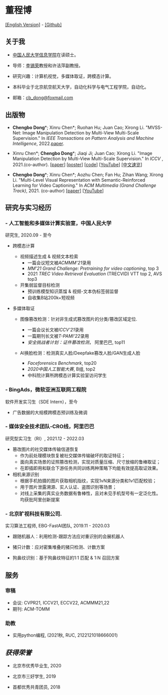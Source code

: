 # **董程博**
[[English Version]](index.md) - [[Github]](https://github.com/dong03/)
<!-- [[简历]](Chengbo_Dong_CV.pdf) -  -->


## **关于我**
- [中国人民大学信息学院](http://info.ruc.edu.cn/)在读硕士。

- 导师：[李锡荣](http://lixirong.net/)教授和许洁萍副教授。

- 研究兴趣：计算机视觉，多媒体取证，跨模态计算。

- 本科毕业于北京航空航天大学，自动化科学与电气工程学院，自动化。

- 邮箱：cb_dong@foxmail.com

## **出版物**

- **Chengbo Dong**\*; Xinru Chen\*; Ruohan Hu; Juan Cao; Xirong Li. "MVSS-Net: Image Manipulation Detection by Multi-View Multi-Scale Supervision." In *IEEE Transactions on
Pattern Analysis and Machine Intelligence*, 2022.[paper](https://ieeexplore.ieee.org/document/9789576). 

- Xinru Chen\*; **Chengbo Dong**\*; Jiaqi Ji; Juan Cao; Xirong Li. "Image Manipulation Detection by Multi-View Multi-Scale Supervision."
In *ICCV* , 2021.(co-author). [[paper](https://openaccess.thecvf.com/content/ICCV2021/papers/Chen_Image_Manipulation_Detection_by_Multi-View_Multi-Scale_Supervision_ICCV_2021_paper.pdf)] [[poster](mvssnet_poster.pdf)] [[code](https://github.com/dong03/MVSS-Net)] [[YouTube](https://youtu.be/TbZSklpYkeU)] [[中文速览]](https://mp.weixin.qq.com/s/Jkq2gQX-_Ss3kziIJU-oEg) 

- **Chengbo Dong**\*; Xinru Chen\*; Aozhu Chen; Fan Hu; Zihan Wang; Xirong Li. "Multi-Level Visual Representation with Semantic-Reinforced Learning for Video Captioning." In *ACM Multimedia (Grand Challenge Track)*, 2021. (co-author) [[paper]](https://dl.acm.org/doi/10.1145/3474085.3479217) [[YouTube](https://youtu.be/jl-75Sz_QUw)]

## **研究与实习经历**
### - 人工智能和多媒体计算实验室，中国人民大学
研究生,             2020.09 - 至今

- 跨模态计算
    - 视频描述生成 & 视频文本检索
        - 一篇会议短文被*ACMMM'21*录用
        - *MM'21 Grand Challenge: Pretraining for video captioning*, top 3
        - 2021 *TREC Video Retrieval Evaluation*  (TRECVID) VTT top 2, AVS top3
    - 开集弱监督目标检测
        - 预训练模型知识蒸馏 & 视频-文本伪标签弱监督
        - 自收集B站200k+短视频

- 多媒体取证
    - 图像篡改检测：针对非生成式篡改图片的分类/篡改区域定位.
        - 一篇会议长文被*ICCV'21*录用
        - 一篇期刊长文被*T-PAMI'22*录用
        - *安全挑战者计划：证件篡改检测*， 阿里巴巴, top11
    
    - AI换脸检测：检测真实人脸/Deepfake篡改人脸/GAN生成人脸
        - *Faceforensics Benchmark*,  top20
        - *2020中国人工智能大赛*, B组, top2
        - 中科院计算所跨模态计算实验室访问学生


### - BingAds，微软亚洲互联网工程院
软件开发实习生（SDE Intern），至今
- 广告数据的大规模跨模态预训练及微调
### - 媒体安全技术团队-CRO线，阿里巴巴
研究型实习生（RI）,  2021.12 - 2022.03
- 篡改图片的社交媒体传输信道恢复
    - 作为前处理模块恢复被社交媒体传输破坏的取证特征；
    - 面向真实场景的证照篡改检测，实现对质量压缩、尺寸放缩的鲁棒取证；
    - 在即插即用和联合下游任务共同训练两种策略下均能有效提高取证效果。
- 相机来源识别
    - 根据手机拍摄的图片获取相机指纹，实现1vN来源分类和1v1匹配校验；
    - 用于图片泄露溯源、实人认证、盗图识别等场景；
    - 对线上采集的真实业务数据有鲁棒性，且对未见手机型号有一定泛化性。
均获批阿里创新提案




### - 北京旷视科技有限公司.
实习算法工程师, EBG-FastAI团队, 2019.11 - 2020.03

- 跟随机器人：利用检测-跟踪方法应对重识别的会展机器人

- 猪只计数：应对密集堆叠的猪只检测、计数方案

- 狗鼻纹识别：基于狗鼻纹特征的1:1 匹配 & 1:N 召回方案


## **服务**
### 审稿
- 会议: CVPR21, ICCV21, ECCV22, ACMMM21,22
- 期刊: ACM-TOMM

### 助教
- 实用python编程, (2021秋, RUC, 2122121018666001)

## *获得荣誉*
- 北京市优秀毕业生, 2020

- 北京市三好学生, 2019

- 首都优秀共青团员, 2018